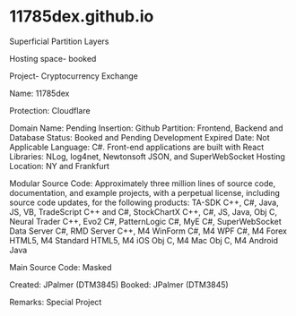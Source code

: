 # 11785dex.github.io
Superficial Partition Layers 

Hosting space- booked

Project- Cryptocurrency Exchange

Name: 11785dex

Protection: Cloudflare

Domain Name: Pending
Insertion: Github
Partition: Frontend, Backend and Database
Status: Booked and Pending Development
Expired Date: Not Applicable
Language: C#. Front-end applications are built with React
Libraries: NLog, log4net, Newtonsoft JSON, and SuperWebSocket
Hosting Location: NY and Frankfurt

Modular Source Code: Approximately three million lines of source code, documentation, and example projects, with a perpetual license, including source code updates, for the following products: TA-SDK C++, C#, Java, JS, VB, TradeScript C++ and C#, StockChartX C++, C#, JS, Java, Obj C, Neural Trader C++, Evo2 C#, PatternLogic C#, MyE C#, SuperWebSocket Data Server C#, RMD Server C++, M4 WinForm C#, M4 WPF C#, M4 Forex HTML5, M4 Standard HTML5, M4 iOS Obj C, M4 Mac Obj C, M4 Android Java

Main Source Code: Masked

Created: JPalmer (DTM3845)
Booked: JPalmer (DTM3845)

Remarks: Special Project
